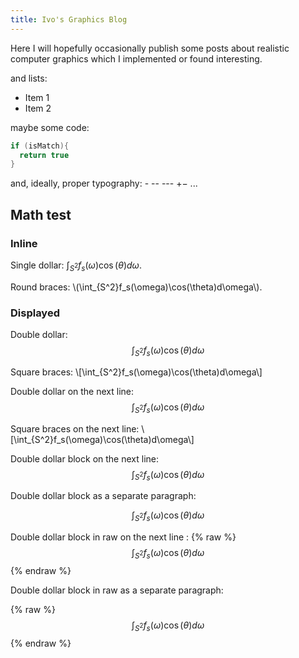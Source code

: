 ```yaml
---
title: Ivo's Graphics Blog
---
```


Here I will hopefully occasionally publish some posts about realistic computer graphics which I implemented or found interesting.

and lists:

* Item 1
* Item 2

maybe some code:

```c++
if (isMatch){
  return true
}
```

and, ideally, proper typography: - -- --- +− ...

## Math test

### Inline

Single dollar: $\int_{S^2}f_s(\omega)\cos(\theta)d\omega$.

Round braces: \\(\int_{S^2}f_s(\omega)\cos(\theta)d\omega\\).

### Displayed

Double dollar: $$\int_{S^2}f_s(\omega)\cos(\theta)d\omega$$

Square braces: \\[\int_{S^2}f_s(\omega)\cos(\theta)d\omega\\]

Double dollar on the next line:
$$\int_{S^2}f_s(\omega)\cos(\theta)d\omega$$

Square braces on the next line:
\\[\int_{S^2}f_s(\omega)\cos(\theta)d\omega\\]

Double dollar block on the next line:
$$
\int_{S^2}f_s(\omega)\cos(\theta)d\omega
$$

Double dollar block as a separate paragraph:

$$
\int_{S^2}f_s(\omega)\cos(\theta)d\omega
$$

Double dollar block in raw on the next line :
{% raw %}
$$
\int_{S^2}f_s(\omega)\cos(\theta)d\omega
$$
{% endraw %}

Double dollar block in raw as a separate paragraph:

{% raw %}
$$
\int_{S^2}f_s(\omega)\cos(\theta)d\omega
$$
{% endraw %}
